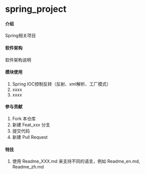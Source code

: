 # spring_project

#### 介绍
Spring相关项目

#### 软件架构
软件架构说明


#### 模块使用

1.  Spring IOC控制反转（反射、xml解析、工厂模式）
2.  xxxx
3.  xxxx

#### 参与贡献

1.  Fork 本仓库
2.  新建 Feat_xxx 分支
3.  提交代码
4.  新建 Pull Request


#### 特技

1.  使用 Readme\_XXX.md 来支持不同的语言，例如 Readme\_en.md, Readme\_zh.md

